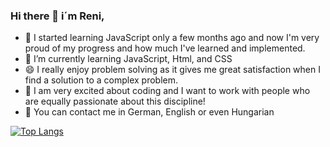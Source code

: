 ### Hi there 👋  i´m Reni,
- 🔭 I started learning JavaScript only a few months ago and now I'm very proud of my progress 
and how much I've learned and implemented. 
- 🌱 I’m currently learning JavaScript, Html, and CSS
- 😄 I really enjoy problem solving as it gives me great satisfaction when I find a solution to a complex problem.
- 👯 I am very excited about coding and I want to work with
people who are equally passionate about this discipline!
- 💬 You can contact me in German, English or even Hungarian

[![Top Langs](https://github-readme-stats.vercel.app/api/top-langs/?username=ReniIrinyi&lnags_count=8&theme=react)](https://github.com/anuraghazra/github-readme-stats)

